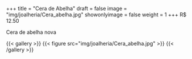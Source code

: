 +++
title = "Cera de Abelha"
draft = false
image = "img/joalheria/Cera_abelha.jpg"
showonlyimage = false
weight = 1
+++
<span class="price">R$ 12.50</span>

<!--more-->

Cera de abelha nova

{{< gallery >}}
{{< figure src="img/joalheria/Cera_abelha.jpg" >}}
{{< /gallery >}}
